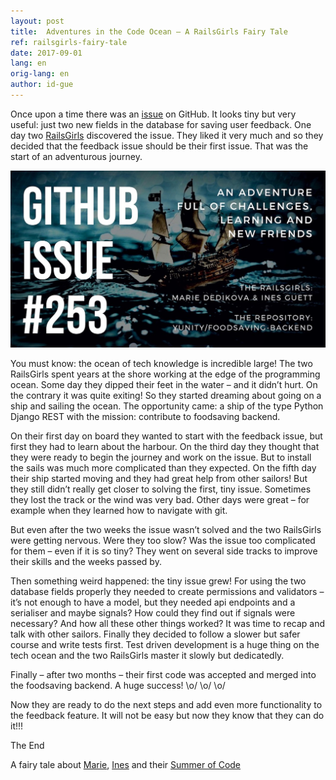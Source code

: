 ```yaml
---
layout: post
title:  Adventures in the Code Ocean – A RailsGirls Fairy Tale
ref: railsgirls-fairy-tale
date: 2017-09-01
lang: en
orig-lang: en
author: id-gue
---
```



Once upon a time there was an [issue](https://github.com/yunity/foodsaving-backend/issues/253) on GitHub. It looks tiny but very useful: just two new fields in the database for saving user feedback. One day two [RailsGirls](https://railsgirlssummerofcode.org/blog/2017-07-13-print_hello_world) discovered the issue. They liked it very much and so they decided that the feedback issue should be their first issue. That was the start of an adventurous journey.

![](/images/RailsGirls_FairyTale.jpg)


You must know: the ocean of tech knowledge is incredible large! The two RailsGirls spent years at the shore working at the edge of the programming ocean. Some day they dipped their feet in the water – and it didn’t hurt. <!--more--> On the contrary it was quite exiting! So they started dreaming about going on a ship and sailing the ocean. The opportunity came: a ship of the type Python Django REST with the mission: contribute to foodsaving backend. 

On their first day on board they wanted to start with the feedback issue, but first they had to learn about the harbour. On the third day they thought that they were ready to begin the journey and work on the issue. But to install the sails was much more complicated than they expected. On the fifth day their ship started moving and they had great help from other sailors! But they still didn’t really get closer to solving the first, tiny issue. Sometimes they lost the track or the wind was very bad. Other days were great – for example when they learned how to navigate with git.

But even after the two weeks the issue wasn’t solved and the two RailsGirls were getting nervous. Were they too slow? Was the issue too complicated for them – even if it is so tiny? They went on several side tracks to improve their skills and the weeks passed by.

Then something weird happened: the tiny issue grew! For using the two database fields properly they needed to create permissions and validators – it’s not enough to have a model, but they needed api endpoints and a serialiser and maybe signals? How could they find out if signals were necessary? And how all these other things worked? It was time to recap and talk with other sailors. Finally they decided to follow a slower but safer course and write tests first. Test driven development is a huge thing on the tech ocean and the two RailsGirls master it slowly but dedicatedly.

Finally – after two months – their first code was accepted and merged into the foodsaving backend. A huge success! \o/ \o/ \o/

Now they are ready to do the next steps and add even more functionality to the feedback feature. It will not be easy but now they know that they can do it!!!

The End


A fairy tale about [Marie](https://twitter.com/mddemarie), [Ines](https://twitter.com/dankefish) and their [Summer of Code](https://railsgirlssummerofcode.org/)
